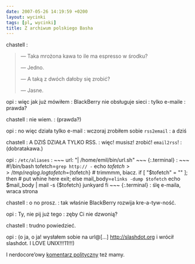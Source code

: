```yaml
---
date: 2007-05-26 14:19:59 +0200
layout: wycinki
tags: [pl, wycinki]
title: Z archiwum polskiego Basha
---
```


chastell
: <blockquote><p>— Taka mrożona kawa to ile ma espresso w środku?</p><p>— Jedno.</p><p>— A taką z dwóch dałoby się zrobić?</p><p>— Jasne.</p><p></p></blockquote>

opi
: więc jak już mówiłem
: BlackBerry nie obsługuje sieci
: tylko e-maile
: prawda?

chastell
: nie wiem.
: (prawda?)

opi
: no więc działa tylko e-mail
: wczoraj zrobiłem sobie `rss2email`
: a dziś

chastell
: A DZIŚ DZIAŁA TYLKO RSS.
: więc! musisz! zrobić! `email2rss`!
: (dobratakawa.)

opi
: `/etc/aliases`
: 
    ~~~
    url: "| /home/emil/bin/url.sh"
    ~~~
    {:.terminal}
: 
    ~~~
    #!/bin/bash
    tofetch=`grep http:// -`
    echo $tofetch >> /tmp/reqlog.log
    tofetch=${tofetch} # trimmmm, biacz.
    if [ "$tofetch" = "" ]; then
      # put whine here
      exit;
    else
      mail_body=`elinks -dump $tofetch`
      echo $mail_body | mail -s {$tofetch} junkyard
    fi
    ~~~
    {:.terminal}
: ślę e-maila, wraca strona

chastell
: o no prosz.
: tak właśnie BlackBerry rozwija kre-a-tyw-ność.

opi
: Ty, nie pij już tego
: zęby Ci nie dzwonią?

chastell
: trudno powiedzieć.

opi
: (o ja, o ja! wysłałem sobie na url@[…] http://slashdot.org i wrócił slashdot. I LOVE UNIX!!!11!!!)

I nerdocore’owy [komentarz polityczny](wycinki/dziendemokracji.png '18. rocznica wolnych wyborów') też mamy.
